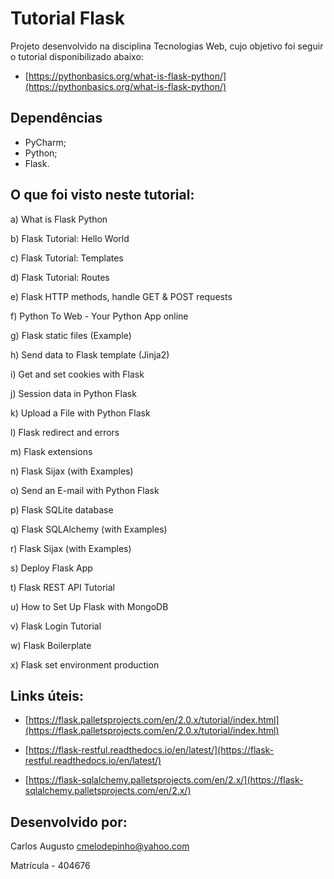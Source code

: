 # Tutorial Flask
Projeto desenvolvido na disciplina Tecnologias Web, cujo objetivo foi seguir o tutorial disponibilizado abaixo:

- [https://pythonbasics.org/what-is-flask-python/](https://pythonbasics.org/what-is-flask-python/)

## Dependências
- PyCharm;
- Python;
- Flask.

## O que foi visto neste tutorial:
a) What is Flask Python

b) Flask Tutorial: Hello World

c) Flask Tutorial: Templates

d) Flask Tutorial: Routes

e) Flask HTTP methods, handle GET & POST requests

f) Python To Web - Your Python App online

g) Flask static files (Example)

h) Send data to Flask template (Jinja2)

i) Get and set cookies with Flask

j) Session data in Python Flask

k) Upload a File with Python Flask

l) Flask redirect and errors

m) Flask extensions

n) Flask Sijax (with Examples)

o) Send an E-mail with Python Flask

p) Flask SQLite database

q) Flask SQLAlchemy (with Examples)

r) Flask Sijax (with Examples)

s) Deploy Flask App

t) Flask REST API Tutorial

u) How to Set Up Flask with MongoDB

v) Flask Login Tutorial

w) Flask Boilerplate

x) Flask set environment production

## Links úteis:

- [https://flask.palletsprojects.com/en/2.0.x/tutorial/index.html](https://flask.palletsprojects.com/en/2.0.x/tutorial/index.html)

- [https://flask-restful.readthedocs.io/en/latest/](https://flask-restful.readthedocs.io/en/latest/)

- [https://flask-sqlalchemy.palletsprojects.com/en/2.x/](https://flask-sqlalchemy.palletsprojects.com/en/2.x/)

## Desenvolvido por:
Carlos Augusto
cmelodepinho@yahoo.com

Matrícula - 404676
